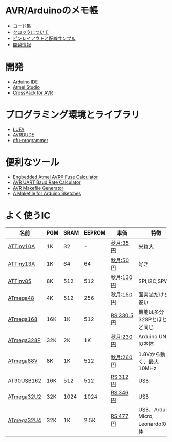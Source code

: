 # AVR/Arduinoのメモ帳

* [コード集](./src)
* [クロックについて](./clock)
* [ピンレイアウトと配線サンプル](./pins)
* [開発情報](./development)

# 開発

* [Arduino IDE](https://www.arduino.cc/en/Main/Software)
* [Atmel Studio](https://www.microchip.com/mplab/avr-support/atmel-studio-7)
* [CrossPack for AVR](https://www.obdev.at/products/crosspack/index.html)

# プログラミング環境とライブラリ

* [LUFA](http://www.fourwalledcubicle.com/LUFA.php)
* [AVRDUDE](http://www.nongnu.org/avrdude/)
* [dfu-programmer](https://dfu-programmer.github.io)

# 便利なツール

* [Engbedded Atmel AVR® Fuse Calculator](http://www.engbedded.com/fusecalc)
* [AVR UART Baud Rate Calculator](https://trolsoft.ru/en/uart-calc)
* [AVR Makefile Generator](https://0xdec.gitlab.io/avr-makefile-generator/)
* [A Makefile for Arduino Sketches](https://0xdec.gitlab.io/avr-makefile-generator/)

# よく使うIC

 名前 | PGM | SRAM | EEPROM | 単価 | 特徴
------|---- |------|--------|------|----------
[ATTiny10A]() | 1K | 32 | - | [秋月:35円](http://akizukidenshi.com/catalog/g/gI-04575/) | 米粒大
[ATTiny13A](https://www.microchip.com/wwwproducts/en/ATTINY13A) | 1K | 64 | 64 | [秋月:50円](http://akizukidenshi.com/catalog/g/gI-02911/) | 好き
[ATTiny85](https://www.microchip.com/wwwproducts/en/ATtiny85) | 8K | 512 | 512 | [秋月:130円](http://akizukidenshi.com/catalog/g/gI-09573/) | SPI,I2C,SPWM
[ATmega48](https://www.microchip.com/wwwproducts/en/ATmega48) | 4K | 512 | 256 | [秋月:150円](http://akizukidenshi.com/catalog/g/gI-08437/) | 面実装だけど安い
[ATmega168](https://www.microchip.com/wwwproducts/en/ATmega168) | 16K | 1K | 512 |[RS:330.5円](https://jp.rs-online.com/web/p/microcontrollers/1278258/) | 機能は多分328Pとほとんど同じ
[ATmega328P](https://www.microchip.com/wwwproducts/en/ATmega328P) | 32K | 2K | 1K | [秋月:230円](http://akizukidenshi.com/catalog/g/gI-03142/) | Arduino UNOの本体
[ATmega88V](https://www.microchip.com/wwwproducts/en/ATmega88) | 8K | 1K | 512 | [秋月:260円](http://akizukidenshi.com/catalog/g/gI-03655/) | 1.8Vから動く、最大10MHz
[AT90USB162](https://www.microchip.com/wwwproducts/en/AT90USB162) | 16K | 512 | 512 | [RS:312円](jp.rs-online.com/web/p/microcontrollers/1278165/) | USB
[ATmega32U2](https://www.microchip.com/wwwproducts/en/ATmega32U2) | 32K | 1024 | 1024 | [RS:346円](https://jp.rs-online.com/web/p/microcontrollers/1310287/) | USB
[ATmega32U4](https://www.microchip.com/wwwproducts/en/ATmega32U4) | 32K | 1K | 2.5K | [RS:477円](https://jp.rs-online.com/web/p/microcontrollers/1310289/) | USB、Arduino Micro, Leonardoの本体

